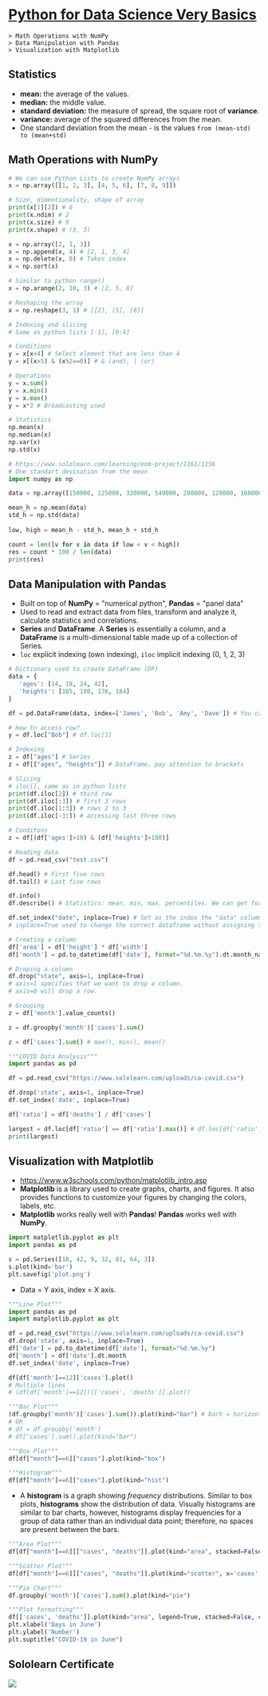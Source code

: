 # [Python for Data Science Very Basics](https://www.sololearn.com/learning/1161)

    > Math Operations with NumPy
    > Data Manipulation with Pandas
    > Visualization with Matplotlib

## Statistics
- **mean:** the average of the values.
- **median:** the middle value.
- **standard deviation:** the measure of spread, the square root of **variance**.
- **variance:** average of the squared differences from the mean.
- One standard deviation from the mean - is the values `from (mean-std) to (mean+std)`

## Math Operations with NumPy
```python 
# We can use Python Lists to create NumPy arrays
x = np.array([[1, 2, 3], [4, 5, 6], [7, 8, 9]])

# Size, dimentionality, shape of array
print(x[1][2]) # 6
print(x.ndim) # 2
print(x.size) # 9
print(x.shape) # (3, 3)

x = np.array([2, 1, 3])
x = np.append(x, 4) # [2, 1, 3, 4]
x = np.delete(x, 0) # Takes index
x = np.sort(x)

# Similar to python range()
x = np.arange(2, 10, 3) # [2, 5, 8]

# Reshaping the array
x = np.reshape(3, 1) # [[2], [5], [8]]

# Indexing and slicing 
# Same as python lists [-1], [0:4]

# Conditions
y = x[x<4] # Select element that are less than 4
y = x[(x>5) & (x%2==0)] # & (and), | (or)

# Operations
y = x.sum()
y = x.min() 
y = x.max()
y = x*2 # Broadcasting used

# Statistics
np.mean(x)
np.median(x)
np.var(x)
np.std(x)
```
```python
# https://www.sololearn.com/learning/eom-project/1161/1156
# One standart devisation from the mean
import numpy as np

data = np.array([150000, 125000, 320000, 540000, 200000, 120000, 160000, 230000, 280000, 290000, 300000, 500000, 420000, 100000, 150000, 280000])

mean_h = np.mean(data)
std_h = np.std(data)
 
low, high = mean_h - std_h, mean_h + std_h 

count = len([v for v in data if low < v < high]) 
res = count * 100 / len(data)
print(res)
```

## Data Manipulation with Pandas
- Built on top of **NumPy** = "numerical python", **Pandas** = "panel data"
- Used to read and extract data from files, transform and analyze it, calculate statistics and correlations.
- **Series** and **DataFrame**. A **Series** is essentially a column, and a **DataFrame** is a multi-dimensional table made up of a collection of Series.
- `loc` explicit indexing (own indexing), `iloc` implicit indexing (0, 1, 2, 3)
```python
# Dictionary used to create DataFrame (DF)
data = {
   'ages': [14, 18, 24, 42],
   'heights': [165, 180, 176, 184]
} 

df = pd.DataFrame(data, index=['James', 'Bob', 'Amy', 'Dave']) # You can specify `index` if you want

# How to access row?
y = df.loc["Bob"] # df.loc[1]

# Indexing
z = df["ages"] # Series
z = df[["ages", "heights"]] # DataFrame, pay attention to brackets

# Slicing
# iloc[], same as in python lists
print(df.iloc[2]) # third row
print(df.iloc[:3]) # first 3 rows
print(df.iloc[1:3]) # rows 2 to 3 
print(df.iloc[-3:]) # accessing last three rows

# Conditons
z = df[(df['ages']>18) & (df['heights']>180)]
```
```python
# Reading data 
df = pd.read_csv("test.csv")

df.head() # First five rows
df.tail() # Last five rows

df.info()
df.describe() # Statistics: mean, min, max, percentiles. We can get for a single column too df['cases'].describe()

df.set_index("date", inplace=True) # Set as the index the "data" column
# inplace=True used to change the currect dataframe without assigning to new
```
```python
# Creating a column
df['area'] = df['height'] * df['width']
df['month'] = pd.to_datetime(df['date'], format="%d.%m.%y").dt.month_name()

# Droping a column
df.drop("state", axis=1, inplace=True)
# axis=1 specifies that we want to drop a column.
# axis=0 will drop a row.
```
```python
# Grouping
z = df['month'].value_counts()

z = df.groupby('month')['cases'].sum()

z = df['cases'].sum() # max(), min(), mean()
```
```python
"""COVID Data Analysis"""
import pandas as pd

df = pd.read_csv("https://www.sololearn.com/uploads/ca-covid.csv")

df.drop('state', axis=1, inplace=True)
df.set_index('date', inplace=True)

df['ratio'] = df['deaths'] / df['cases']

largest = df.loc[df['ratio'] == df['ratio'].max()] # df.loc[df['ratio'].max()] we cannot do that
print(largest)
```

## Visualization with Matplotlib
- https://www.w3schools.com/python/matplotlib_intro.asp
- **Matplotlib** is a library used to create graphs, charts, and figures. It also provides functions to customize your figures by changing the colors, labels, etc.
- **Matplotlib** works really well with **Pandas**! **Pandas** works well with **NumPy**.
```py
import matplotlib.pyplot as plt
import pandas as pd

s = pd.Series([18, 42, 9, 32, 81, 64, 3])
s.plot(kind='bar')
plt.savefig('plot.png')
```
- Data = Y axis, index = X axis. 
```py
"""Line Plot"""
import pandas as pd
import matplotlib.pyplot as plt

df = pd.read_csv("https://www.sololearn.com/uploads/ca-covid.csv")
df.drop('state', axis=1, inplace=True)
df['date'] = pd.to_datetime(df['date'], format="%d.%m.%y")
df['month'] = df['date'].dt.month
df.set_index('date', inplace=True)

df[df['month']==12]['cases'].plot()
# Multiple lines
# (df[df['month']==12])[['cases', 'deaths']].plot()
```
```py
"""Bar Plot"""
(df.groupby('month')['cases'].sum()).plot(kind="bar") # barh = horizontal bar
# OR
# df = df.groupby('month')
# df['cases'].sum().plot(kind="bar")
```
```py
"""Box Plot"""
df[df["month"]==6]["cases"].plot(kind="box")
```
```py
"""Histogram"""
df[df["month"]==6]["cases"].plot(kind="hist")
```
- A **histogram** is a graph showing *frequency* distributions. Similar to box plots, **histograms** show the distribution of data.
Visually histograms are similar to bar charts, however, histograms display frequencies for a group of data rather than an individual data point; therefore, no spaces are present between the bars. 
```py
"""Area Plot"""
df[df["month"]==6][["cases", "deaths"]].plot(kind="area", stacked=False)
```
```py
"""Scatter Plot"""
df[df["month"]==6][["cases", "deaths"]].plot(kind="scatter", x='cases', y='deaths')
```
```py
"""Pie Chart"""
df.groupby('month')['cases'].sum().plot(kind="pie")
```
```py
"""Plot formatting"""
df[['cases', 'deaths']].plot(kind="area", legend=True, stacked=False, color=['#1970E7', '#E73E19'])
plt.xlabel('Days in June')
plt.ylabel('Number')
plt.suptitle("COVID-19 in June")
```

## Sololearn Certificate
<img src="https://www.sololearn.com/certificates/course/en/13739122/1161/landscape/png">
